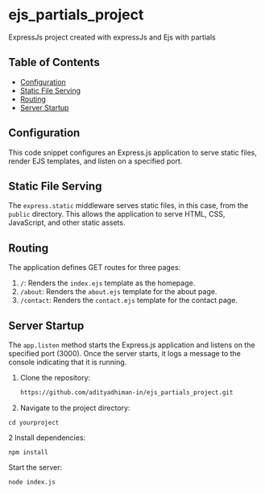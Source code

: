 # ejs_partials_project

ExpressJs project created with expressJs and Ejs with partials

## Table of Contents

- [Configuration](#configuration)
- [Static File Serving](#static-file-serving)
- [Routing](#routing)
- [Server Startup](#server-startup)

## Configuration

This code snippet configures an Express.js application to serve static files, render EJS templates, and listen on a specified port.

## Static File Serving

The `express.static` middleware serves static files, in this case, from the `public` directory. This allows the application to serve HTML, CSS, JavaScript, and other static assets.

## Routing

The application defines GET routes for three pages:

1. `/`: Renders the `index.ejs` template as the homepage.
2. `/about`: Renders the `about.ejs` template for the about page.
3. `/contact`: Renders the `contact.ejs` template for the contact page.

## Server Startup

The `app.listen` method starts the Express.js application and listens on the specified port (3000). Once the server starts, it logs a message to the console indicating that it is running.

1. Clone the repository:

   ```bash
   https://github.com/adityadhiman-in/ejs_partials_project.git

   ```

1. Navigate to the project directory:

`cd yourproject`

2 Install dependencies:

`npm install`

Start the server:

`node index.js`
